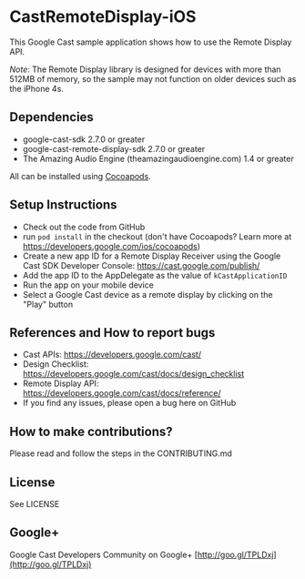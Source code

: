 # CastRemoteDisplay-iOS

This Google Cast sample application shows how to use the Remote Display API.

*_Note_*: The Remote Display library is designed for devices with more than 512MB of memory, so the sample may not function on older devices such as the iPhone 4s.

## Dependencies
* google-cast-sdk 2.7.0 or greater
* google-cast-remote-display-sdk 2.7.0 or greater
* The Amazing Audio Engine (theamazingaudioengine.com) 1.4 or greater

All can be installed using [Cocoapods](https://guides.cocoapods.org/using/getting-started.html#getting-started).

## Setup Instructions
* Check out the code from GitHub
* run `pod install` in the checkout (don't have Cocoapods? Learn more at https://developers.google.com/ios/cocoapods)
* Create a new app ID for a Remote Display Receiver using the Google Cast SDK Developer Console: https://cast.google.com/publish/
* Add the app ID to the AppDelegate as the value of `kCastApplicationID`
* Run the app on your mobile device
* Select a Google Cast device as a remote display by clicking on the "Play" button

## References and How to report bugs
* Cast APIs: https://developers.google.com/cast/
* Design Checklist: https://developers.google.com/cast/docs/design_checklist
* Remote Display API: https://developers.google.com/cast/docs/reference/
* If you find any issues, please open a bug here on GitHub

## How to make contributions?
Please read and follow the steps in the CONTRIBUTING.md

## License
See LICENSE

## Google+
Google Cast Developers Community on Google+ [http://goo.gl/TPLDxj](http://goo.gl/TPLDxj)
